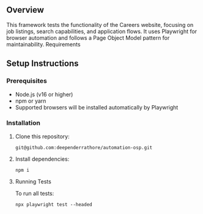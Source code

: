 ## Overview

This framework tests the functionality of the Careers website, focusing on job listings, search capabilities, and application flows. It uses Playwright for browser automation and follows a Page Object Model pattern for maintainability.
Requirements

## Setup Instructions

### Prerequisites

- Node.js (v16 or higher)
- npm or yarn
- Supported browsers will be installed automatically by Playwright

### Installation

1. Clone this repository:

   ```
   git@github.com:deependerrathore/automation-osp.git
   ```

2. Install dependencies:

   ```
   npm i
   ```

3. Running Tests

   To run all tests:

   ```
   npx playwright test --headed
   ```
